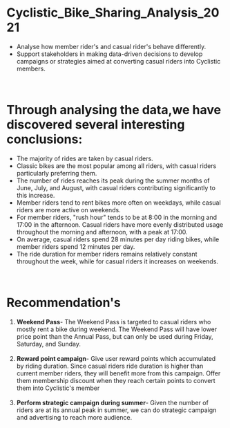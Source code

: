 # Cyclistic_Bike_Sharing_Analysis_2021
<ul><li>Analyse how member rider's and casual rider's behave differently.</li> 
<li>Support stakeholders in making data-driven decisions to develop campaigns or strategies aimed at converting casual riders into Cyclistic members.</li></ul><br>

# Through analysing the data,we have discovered several interesting conclusions:

<ul>
    <li>The majority of rides are taken by casual riders.</li>
    <li>Classic bikes are the most popular among all riders, with casual riders particularly preferring them.</li>
    <li>The number of rides reaches its peak during the summer months of June, July, and August, with casual riders contributing significantly to this increase.</li>
    <li>Member riders tend to rent bikes more often on weekdays, while casual riders are more active on weekends.</li>
    <li>For member riders, "rush hour" tends to be at 8:00 in the morning and 17:00 in the afternoon. Casual riders have more evenly distributed usage throughout the morning and afternoon, with a peak at 17:00.</li>
    <li>On average, casual riders spend 28 minutes per day riding bikes, while member riders spend 12 minutes per day.</li>
    <li>The ride duration for member riders remains relatively constant throughout the week, while for casual riders it increases on weekends.</li>

</ul><br>

# Recommendation's
<ol>
    <li><b>Weekend Pass</b>- The Weekend Pass is targeted to casual riders who mostly rent a bike during weekend. The Weekend Pass will have lower price point than the Annual Pass, but can only be used during Friday, Saturday, and Sunday.</li>
    <br>
    <li><b>Reward point campaign</b>- Give user reward points which accumulated by riding duration. Since casual riders ride duration is higher than current member riders, they will benefit more from this campaign. Offer them membership discount when they reach certain points to convert them into Cyclistic's member</li><br>
    <li><b>Perform strategic campaign during summer</b>- Given the number of riders are at its annual peak in summer, we can do strategic campaign and advertising to reach more audience.</li><br>
    

</ol>
